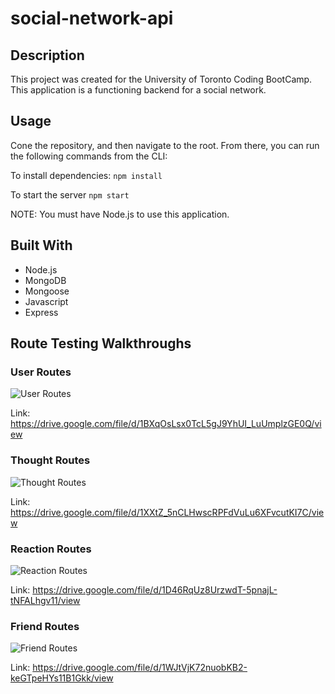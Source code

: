 # social-network-api

## Description

This project was created for the University of Toronto Coding BootCamp. This application is a functioning backend for a social network. 

## Usage

Cone the repository, and then navigate to the root. From there, you can run the following commands from the CLI:

To install dependencies:
`npm install`

To start the server
`npm start`

NOTE: You must have Node.js to use this application.

## Built With

- Node.js
- MongoDB
- Mongoose
- Javascript
- Express

## Route Testing Walkthroughs

### User Routes

![User Routes](imgs/Users.gif)

Link: https://drive.google.com/file/d/1BXqOsLsx0TcL5gJ9YhUI_LuUmplzGE0Q/view

### Thought Routes

![Thought Routes](imgs/Thought.gif)

Link: https://drive.google.com/file/d/1XXtZ_5nCLHwscRPFdVuLu6XFvcutKI7C/view

### Reaction Routes

![Reaction Routes](imgs/Reactions.gif)

Link: https://drive.google.com/file/d/1D46RqUz8UrzwdT-5pnajL-tNFALhgv11/view

### Friend Routes

![Friend Routes](imgs/Friends.gif)

Link: https://drive.google.com/file/d/1WJtVjK72nuobKB2-keGTpeHYs11B1Gkk/view

